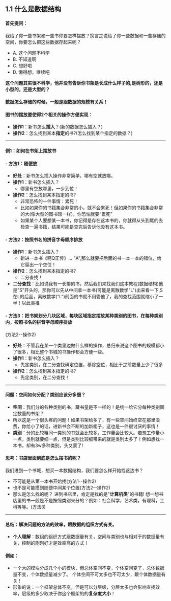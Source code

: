 ## 1.1 什么是数据结构
#### 首先提问：
我给了你一些书架和一些书你要怎样摆放？换言之说给了你一些数据和一些存储的空间，你要怎么把这些数据存起来呢？
- A.
这个问题不科学
- B.
不知道啊
- C.
想好啦
- D.
懒得想，继续吧

**这个问题其实很不科学，他并没有告诉你书架是长成什么样子的,是树形的，还是小型的，还是大型的？**
#### 数据怎么存储的时候，一般是跟数据的规模有关系！
#### 图书的摆放要使得2个相关的操作方便实现：
- **操作1**：新书怎么**插入**？(新的数据怎么插入？)
- **操作2**：怎么找到某本**指定**的书?(怎么找到某个指定的数据？)

---

#### 例1：如何在书架上摆放书
#### - 方法1：随便放
- **好处**：新书怎么插入操作非常简单，哪有空就放哪。
- **操作1**：新书怎么插入？
	- 哪里有空放哪里，一步到位！
- **操作2**：怎么找到某本指定的书?
	- 非常恐怖的一件事情：累死！
	- 比如如果你的书籍集合非常的小，就不会累死！但如果你的书籍集合非常的大(像大型的图书馆一样)，你恐怕就要“累死”
	- 如果某个人要想某一本书，你记得是存在这本书的，你就得从头到尾的去检查一遍书籍，结果可能是查完后告诉他没有这本书。
#### - 方法2：按照书名的拼音字母顺序排放
- **操作1**：新书怎么插入？
	- 新进一本书《啊Q正传》... "A",那么就要把后面的书一本一本的错位，给它留出一个空位！
- **操作2**：怎么找到某本指定的书?
	- 二分查找！
- **二分查找**：比如说我有一长排的书，然后我们来找我们这本教程(数据结构)他是"S"开头的，那你可以先从中间拿一本书(可能是离散数学"L")出来看一下,S在L的后面，离散数学("L")前面的书就不用管他了，我的查找范围就缩小了一半！以此类推
#### - 方法3：把书架划分几块区域，每块区域指定摆放某种类别的图书，在每种类别内，按照书名的拼音字母顺序排放
(方法2--操作2)
- 	**好处**：不管我在某一个类里边做什么样的操作，总归来说这个图书的规模都小了很多，相比整个书城的书操作都会方便一些。
- **操作1**：新书怎么插入？
	- 先定类别，在二分查找确定位置，移除空位，相比于之前数量上少了很多
- **操作2**：怎么找到某本指定的书?
    -  先定类别，在二分查找！

---

#### 问题：空间如何分配？类别应该分多细？
- **空间**：我们分的各种类别的书，藏书量是不一样的！是统一给它分每种类别固定数量的书架？
- 所以这是一个很头疼的问题！如果书架给多了，有一些空间始终空在那里浪费，你给小了的话，进新书会不断的加新柜子，这也是一件很讨厌的事情！
- **类别**：分的比较粗同一类别的书就会比较多，工作量会比较大。若想工作量小一点，类别就要细一点，但是类别比较细带来的就是类别太多了！例如想找一本书，却有3w多种类别，头又蒙了!
#### 思考：书店里面到底是怎么摆书的呢？
我们进到一个书城，想买一本数据结构，我们要怎么样开始找这边书？
- 不可能是从第一本书开始找(方法1--操作2)
- 也不是可能摸到随便中间某个位置(方法2--操作2)
- 那么是怎么找的呢？
进到书店里，肯定是找的是"**计算机类**"的书籍!
	想一想书店里的书一般是不是按照类别来分的？例如：社会科学，艺术类，有理科，工科等等。(方法3)

---

#### 总结：解决问题的方法的效率，跟数据的组织方式有关。
- **个人理解**：数组的组织方式跟数据量有关，空间与类别也与相对于的数据量有关，控制的刚刚好才是效率高的方式！
#### 例如：
 - 一个大的模块分成几个小的模块，但总体空间不变，个体空间变了，总体数据量不变，个体数据量减少了。
个体空间不可太多也不可太少，跟个体数据量有关！
- 形象的说：一个框架总体不变，但是可以分层级，分层太多也会影响查找效率，层级的多少取决于你这个框架的的**复杂度大小**！
